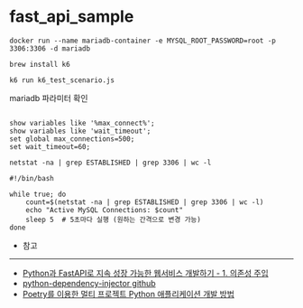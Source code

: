 # fast_api_sample

```
docker run --name mariadb-container -e MYSQL_ROOT_PASSWORD=root -p 3306:3306 -d mariadb
```

```
brew install k6
```

```
k6 run k6_test_scenario.js
```

mariadb 파라미터 확인

```

show variables like '%max_connect%';
show variables like 'wait_timeout';
set global max_connections=500;
set wait_timeout=60;

```

```
netstat -na | grep ESTABLISHED | grep 3306 | wc -l
```


```
#!/bin/bash

while true; do
    count=$(netstat -na | grep ESTABLISHED | grep 3306 | wc -l)
    echo "Active MySQL Connections: $count"
    sleep 5  # 5초마다 실행 (원하는 간격으로 변경 가능)
done
```


* 참고
-----

* [Python과 FastAPI로 지속 성장 가능한 웹서비스 개발하기 - 1. 의존성 주입](https://binaryflavor.com/python%EA%B3%BC-fastapi%EB%A1%9C-%EC%A7%80%EC%86%8D-%EC%84%B1%EC%9E%A5-%EA%B0%80%EB%8A%A5%ED%95%9C-%EC%9B%B9%EC%84%9C%EB%B9%84%EC%8A%A4-%EA%B0%9C%EB%B0%9C%ED%95%98%EA%B8%B0-1.-%EC%9D%98%EC%A1%B4%EC%84%B1-%EC%A3%BC%EC%9E%85/)
* [python-dependency-injector github](https://github.com/ets-labs/python-dependency-injector/blob/master/examples/miniapps/fastapi-sqlalchemy/webapp/containers.py)
* [Poetry를 이용한 멀티 프로젝트 Python 애플리케이션 개발 방법](https://techblog.lycorp.co.jp/ko/python-multi-project-application-with-poetry)
